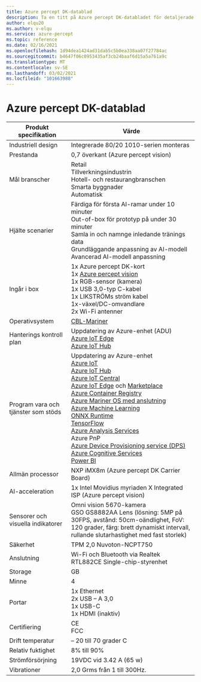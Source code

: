 ```yaml
---
title: Azure percept DK-datablad
description: Ta en titt på Azure percept DK-databladet för detaljerade enhets specifikationer
author: elqu20
ms.author: v-elqu
ms.service: azure-percept
ms.topic: reference
ms.date: 02/16/2021
ms.openlocfilehash: 1d94dea1424ad31dab5c5b0ea338aa07f27784ac
ms.sourcegitcommit: b4647f06c0953435af3cb24baaf6d15a5a761a9c
ms.translationtype: MT
ms.contentlocale: sv-SE
ms.lasthandoff: 03/02/2021
ms.locfileid: "101663988"
---
```

# <a name="azure-percept-dk-datasheet"></a>Azure percept DK-datablad

|Produkt specifikation           |Värde     |
|--------------------------------|--------|
|Industriell design               |Integrerade 80/20 1010-serien monteras |
|Prestanda                     |0,7 överkant (Azure percept vision)|
|Mål branscher               |Retail <br> Tillverkningsindustrin <br> Hotell- och restaurangbranschen <br> Smarta byggnader <br> Automatisk |
|Hjälte scenarier                  |Färdiga för första AI-ramar under 10 minuter <br> Out-of-box för prototyp på under 30 minuter <br> Samla in och namnge inledande tränings data <br> Grundläggande anpassning av AI-modell <br> Avancerad AI-modell anpassning |
|Ingår i box                 |1x Azure percept DK-kort  <br> 1x [Azure percept vision](./azure-percept-vision-datasheet.md) <br> 1x RGB-sensor (kamera) <br> 1x USB 3,0-typ C-kabel <br> 1x LIKSTRÖMs ström kabel <br> 1x-växel/DC-omvandlare <br> 2x Wi-Fi antenner  |
|Operativsystem                              |[CBL-Mariner](https://github.com/microsoft/CBL-Mariner)           |
|Hanterings kontroll plan        |Uppdatering av Azure-enhet (ADU) <br> [Azure IoT Edge](https://azure.microsoft.com/services/iot-edge/) <br> [Azure IoT Hub](https://azure.microsoft.com/services/iot-hub/)          |
|Program vara och tjänster som stöds |Uppdatering av Azure-enhet <br> [Azure IoT](https://azure.microsoft.com/overview/iot/) <br> [Azure IoT Hub](https://azure.microsoft.com/services/iot-hub/) <br> [Azure IoT Central](https://azure.microsoft.com/services/iot-central/) <br> [Azure IoT Edge](https://azure.microsoft.com/services/iot-edge/) och [Marketplace](https://azuremarketplace.microsoft.com/marketplace/apps/category/internet-of-things?page=1) <br> [Azure Container Registry](https://azure.microsoft.com/services/container-registry/) <br> [Azure Mariner OS med anslutning](https://github.com/microsoft/CBL-Mariner) <br> [Azure Machine Learning](https://azure.microsoft.com/services/machine-learning/) <br> [ONNX Runtime](https://www.onnxruntime.ai/) <br> [TensorFlow](https://www.tensorflow.org/) <br> [Azure Analysis Services](https://azure.microsoft.com/services/analysis-services/) <br> Azure PnP <br> [Azure Device Provisioning service (DPS)](https://docs.microsoft.com/azure/iot-dps/) <br> [Azure Cognitive Services](https://azure.microsoft.com/services/cognitive-services/) <br> [Power BI](https://powerbi.microsoft.com/)      |
|Allmän processor               |NXP iMX8m (Azure percept DK Carrier Board)        |
|AI-acceleration                 |1x Intel Movidius myriaden X Integrated ISP (Azure percept vision) |
|Sensorer och visuella indikatorer   |Omni vision 5670-kamera <br> GSO GS8882AA Lens (lösning: 5MP på 30FPS, avstånd: 50cm-oändlighet, FoV: 120 grader, färg: brett dynamiskt intervall, rullande slutarhastighet med fast storlek)          |
|Säkerhet                        |TPM 2,0 Nuvoton-NCPT750 |
|Anslutning                    |Wi-Fi och Bluetooth via Realtek RTL882CE Single-chip-styrenhet     |
|Storage                         |GB     |
|Minne                          |4     |
|Portar                           |1x Ethernet <br> 2x USB – A 3,0 <br> 1x USB-C <br> 1x HDMI (inaktiv)     |
|Certifiering                   |CE <br> FCC     |
|Drift temperatur           |– 20 till 70 grader C     |
|Relativ fuktighet               |8% till 90%    |
|Strömförsörjning                    |19VDC vid 3.42 A (65 w) |
|Vibrationer                       |2,0 Grms från 1 till 300Hz.     |